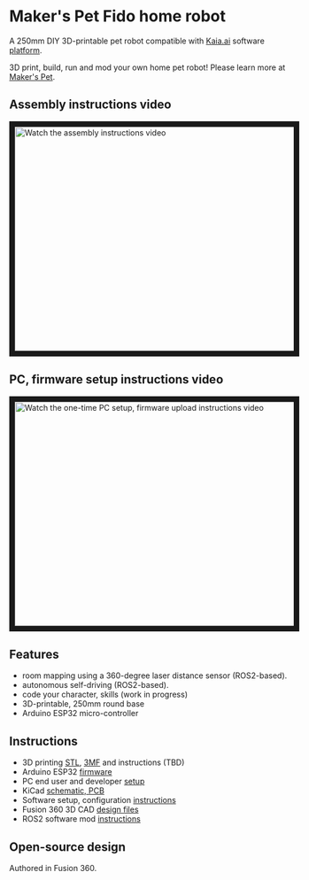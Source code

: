 # Maker's Pet Fido home robot

A 250mm DIY 3D-printable pet robot compatible with [Kaia.ai](https://kaia.ai) software [platform](https://github.com/kaiaai/).

3D print, build, run and mod your own home pet robot! Please learn more at [Maker's Pet](https://makerspet.com).

## Assembly instructions video
<a href="http://www.youtube.com/watch?feature=player_embedded&v=WPB2B1DPf_s" target="_blank">
 <img src="http://img.youtube.com/vi/WPB2B1DPf_s/maxresdefault.jpg" alt="Watch the assembly instructions video" width="720" height="405" border="10" />
</a>

## PC, firmware setup instructions video
<a href="http://www.youtube.com/watch?feature=player_embedded&v=XOc5kCE3MC0" target="_blank">
 <img src="http://img.youtube.com/vi/XOc5kCE3MC0/maxresdefault.jpg" alt="Watch the one-time PC setup, firmware upload instructions video" width="720" height="405" border="10" />
</a>

## Features
- room mapping using a 360-degree laser distance sensor (ROS2-based).
- autonomous self-driving (ROS2-based).
- code your character, skills (work in progress)
- 3D-printable, 250mm round base
- Arduino ESP32 micro-controller

## Instructions
- 3D printing [STL](https://github.com/makerspet/makerspet_fido/tree/main/stl), [3MF](https://github.com/makerspet/makerspet_fido/tree/main/3mf) and instructions (TBD)
- Arduino ESP32 [firmware](https://github.com/makerspet/makerspet_fido/tree/main/arduino)
- PC end user and developer [setup](https://github.com/kaiaai/docker)
- KiCad [schematic, PCB](https://github.com/makerspet/makerspet_fido/tree/main/kicad)
- Software setup, configuration [instructions](https://github.com/makerspet/makerspet_fido/tree/main/config)
- Fusion 360 3D CAD [design files](https://github.com/makerspet/makerspet_fido/tree/main/fusion360)
- ROS2 software mod [instructions](https://github.com/makerspet/makerspet_fido/tree/main/urdf)

## Open-source design
Authored in Fusion 360.
